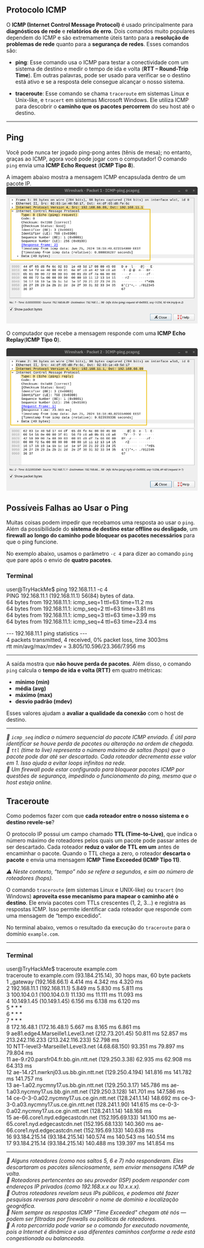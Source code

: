 ## Protocolo ICMP

O **ICMP (Internet Control Message Protocol)** é usado principalmente para **diagnósticos de rede** e **relatórios de erro**. Dois comandos muito populares dependem do ICMP e são extremamente úteis tanto para a **resolução de problemas de rede** quanto para a **segurança de redes**. Esses comandos são:

- **ping**: Esse comando usa o ICMP para testar a conectividade com um sistema de destino e medir o tempo de ida e volta (**RTT – Round-Trip Time**). Em outras palavras, pode ser usado para verificar se o destino está ativo e se a resposta dele consegue alcançar o nosso sistema.

- **traceroute**: Esse comando se chama `traceroute` em sistemas Linux e Unix-like, e `tracert` em sistemas Microsoft Windows. Ele utiliza ICMP para descobrir o **caminho que os pacotes percorrem** do seu host até o destino.

---

## Ping

Você pode nunca ter jogado ping-pong antes (tênis de mesa); no entanto, graças ao ICMP, agora você pode jogar com o computador! O comando `ping` envia uma **ICMP Echo Request** (**ICMP Tipo 8**).

A imagem abaixo mostra a mensagem ICMP encapsulada dentro de um pacote IP.
![alt text](image-1.png)

O computador que recebe a mensagem responde com uma **ICMP Echo Replay**(**ICMP Tipo 0**).

![alt text](image-2.png)

## Possíveis Falhas ao Usar o Ping

Muitas coisas podem impedir que recebamos uma resposta ao usar o `ping`. Além da possibilidade do **sistema de destino estar offline ou desligado**, um **firewall ao longo do caminho pode bloquear os pacotes necessários** para que o ping funcione.

No exemplo abaixo, usamos o parâmetro `-c 4` para dizer ao comando `ping` que pare após o envio de **quatro pacotes**.

### Terminal

user@TryHackMe$ ping 192.168.11.1 -c 4  <br>
PING 192.168.11.1 (192.168.11.1) 56(84) bytes of data.  <br>
64 bytes from 192.168.11.1: icmp_seq=1 ttl=63 time=11.2 ms  <br>
64 bytes from 192.168.11.1: icmp_seq=2 ttl=63 time=3.81 ms  <br>
64 bytes from 192.168.11.1: icmp_seq=3 ttl=63 time=3.99 ms  <br>
64 bytes from 192.168.11.1: icmp_seq=4 ttl=63 time=23.4 ms  <br>

--- 192.168.11.1 ping statistics ---  <br>
4 packets transmitted, 4 received, 0% packet loss, time 3003ms  <br>
rtt min/avg/max/mdev = 3.805/10.596/23.366/7.956 ms  <br>

---

A saída mostra que **não houve perda de pacotes**. Além disso, o comando `ping` calcula o **tempo de ida e volta (RTT)** em quatro métricas:

- **mínimo (min)**
- **média (avg)**
- **máximo (max)**
- **desvio padrão (mdev)**

Esses valores ajudam a **avaliar a qualidade da conexão** com o host de destino.

---

*🔹 `icmp_seq` indica o número sequencial do pacote ICMP enviado. É útil para identificar se houve perda de pacotes ou alteração na ordem de chegada.*  
*🔹 `ttl` (time to live) representa o número máximo de saltos (hops) que o pacote pode dar até ser descartado. Cada roteador decrementa esse valor em 1. Isso ajuda a evitar loops infinitos na rede.*  
*🔹 Um firewall pode estar configurado para bloquear pacotes ICMP por questões de segurança, impedindo o funcionamento do ping, mesmo que o host esteja online.*  

## Traceroute

Como podemos fazer com que **cada roteador entre o nosso sistema e o destino revele-se**?

O protocolo IP possui um campo chamado **TTL (Time-to-Live)**, que indica o número máximo de roteadores pelos quais um pacote pode passar antes de ser descartado. Cada roteador **reduz o valor de TTL em um** antes de encaminhar o pacote. Quando o TTL chega a zero, o roteador **descarta o pacote** e envia uma mensagem **ICMP Time Exceeded (ICMP Tipo 11)**.

*⚠️ Neste contexto, “tempo” não se refere a segundos, e sim ao número de roteadores (hops).*

O comando `traceroute` (em sistemas Linux e UNIX-like) ou `tracert` (no Windows) **aproveita esse mecanismo para mapear o caminho até o destino**. Ele envia pacotes com TTLs crescentes (1, 2, 3…) e registra as respostas ICMP. Isso permite identificar cada roteador que responde com uma mensagem de “tempo excedido”.

No terminal abaixo, vemos o resultado da execução do `traceroute` para o domínio `example.com`.

---

### Terminal

user@TryHackMe$ traceroute example.com  <br>
traceroute to example.com (93.184.215.14), 30 hops max, 60 byte packets  <br>
1  _gateway (192.168.66.1)  4.414 ms  4.342 ms  4.320 ms  <br>
2  192.168.11.1 (192.168.11.1)  5.849 ms  5.830 ms  5.811 ms  <br>
3  100.104.0.1 (100.104.0.1)  11.130 ms  11.111 ms  11.093 ms  <br>
4  10.149.1.45 (10.149.1.45)  6.156 ms  6.138 ms  6.120 ms  <br>
5  * * *  <br>
6  * * *  <br>
7  * * *  <br>
8  172.16.48.1 (172.16.48.1)  5.667 ms  8.165 ms  6.861 ms  <br>
9  ae81.edge4.Marseille1.Level3.net (212.73.201.45)  50.811 ms  52.857 ms 213.242.116.233 (213.242.116.233)  52.798 ms  <br>
10  NTT-level3-Marseille1.Level3.net (4.68.68.150)  93.351 ms  79.897 ms  79.804 ms  <br>
11  ae-9.r20.parsfr04.fr.bb.gin.ntt.net (129.250.3.38)  62.935 ms  62.908 ms  64.313 ms  <br>
12  ae-14.r21.nwrknj03.us.bb.gin.ntt.net (129.250.4.194)  141.816 ms  141.782 ms  141.757 ms  <br>
13  ae-1.a02.nycmny17.us.bb.gin.ntt.net (129.250.3.17)  145.786 ms ae-1.a03.nycmny17.us.bb.gin.ntt.net (129.250.3.128)  141.701 ms  147.586 ms  <br>
14  ce-0-3-0.a02.nycmny17.us.ce.gin.ntt.net (128.241.1.14)  148.692 ms ce-3-3-0.a03.nycmny17.us.ce.gin.ntt.net (128.241.1.90)  141.615 ms ce-0-3-0.a02.nycmny17.us.ce.gin.ntt.net (128.241.1.14)  148.168 ms  <br>
15  ae-66.core1.nyd.edgecastcdn.net (152.195.69.133)  141.100 ms ae-65.core1.nyd.edgecastcdn.net (152.195.68.133)  140.360 ms ae-66.core1.nyd.edgecastcdn.net (152.195.69.133)  140.638 ms  <br>
16  93.184.215.14 (93.184.215.14)  140.574 ms  140.543 ms  140.514 ms  <br>
17  93.184.215.14 (93.184.215.14)  140.488 ms  139.397 ms  141.854 ms  <br>

---

*🔸 Alguns roteadores (como nos saltos 5, 6 e 7) não responderam. Eles descartaram os pacotes silenciosamente, sem enviar mensagens ICMP de volta.*  
*🔸 Roteadores pertencentes ao seu provedor (ISP) podem responder com endereços IP privados (como 192.168.x.x ou 10.x.x.x).*  
*🔸 Outros roteadores revelam seus IPs públicos, e podemos até fazer pesquisas reversas para descobrir o nome de domínio e localização geográfica.*  
*🔸 Nem sempre as respostas ICMP "Time Exceeded" chegam até nós — podem ser filtradas por firewalls ou políticas de roteadores.*  
*🔸 A rota percorrida pode variar se o comando for executado novamente, pois a Internet é dinâmica e usa diferentes caminhos conforme a rede está congestionada ou balanceada.*

